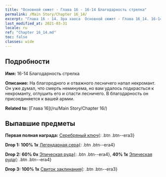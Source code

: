 ```yaml
---
title: "Основной сюжет - Глава 16 - 16-14 Благодарность стрелка"
permalink: /Main Story/Chapter 16_14/
excerpt: "Глава 16 - 14. Эра хаоса  Основной сюжет - Глава 16_14. 16-14 Благодарность стрелка"
last_modified_at: 2021-03-31
locale: ru
ref: "Chapter 16_14.md"
toc: false
classes: wide
---
```


## Подробности

 **Имя:** 16-14 Благодарность стрелка

 **Описание:** На благородного и отважного лесничего напал некромант. Он уже думал, что смерть неминуема, но вам удалось подкрасться к некроманту, оглушить его и спасти лесничего. В благодарность он присоединяется к вашей армии.

 **Related to:** [Глава 16](/ru/Main Story/Chapter 16/)

## Выпавшие предметы

 **Первая полная награда:** [Серебряный ключ](/ru/Items/con_693/){: .btn .btn--era3}

 **Drop 1:** **100% 1x** [Легендарная сера](/ru/Items/mat_57/){: .btn .btn--era4}

 **Drop 2:** **60% 0x** [Эпическая руда](/ru/Items/mat_47/){: .btn .btn--era4}, **40% 1x** [Эпическая руда](/ru/Items/mat_47/){: .btn .btn--era4}

 **Drop 3:** **100% 1x** [Свиток заклинания](/ru/Items/con_694/){: .btn .btn--era3}


